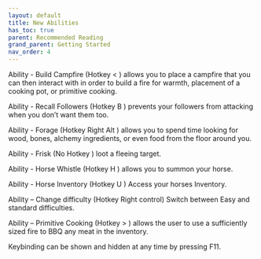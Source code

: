 ```yaml
---
layout: default
title: New Abilities
has_toc: true
parent: Recommended Reading
grand_parent: Getting Started
nav_order: 4
---
```



Ability - Build Campfire (Hotkey < ) allows you to place a campfire that you can then interact with in order to build a fire for warmth, placement of a cooking pot, or primitive cooking.

Ability - Recall Followers (Hotkey B ) prevents your followers from attacking when you don’t want them too.

Ability - Forage (Hotkey Right Alt ) allows you to spend time looking for wood, bones, alchemy ingredients, or even food from the floor around you.

Ability - Frisk (No Hotkey ) loot a fleeing target.

Ability -  Horse Whistle (Hotkey H ) allows you to summon your horse.

Ability -  Horse Inventory (Hotkey U ) Access your horses Inventory.

Ability – Change difficulty (Hotkey Right control) Switch between Easy and standard difficulties.

Ability – Primitive Cooking (Hotkey > )  allows the user to use a sufficiently sized fire to BBQ any meat in the inventory.


Keybinding can be shown and hidden at any time by pressing F11.

